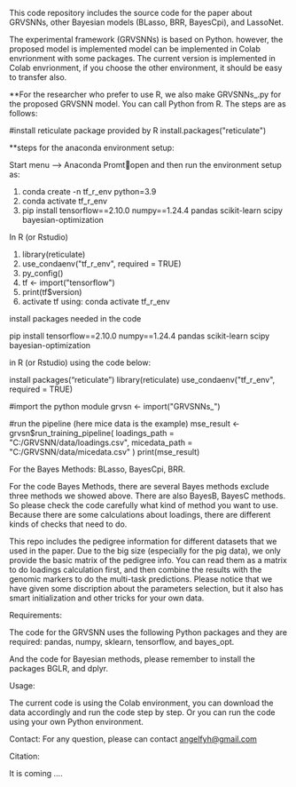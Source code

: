 This code repository includes the source code for the paper about GRVSNNs, other Bayesian models (BLasso, BRR, BayesCpi), and LassoNet.

The experimental framework (GRVSNNs) is based on Python. however, the proposed model is implemented model can be implemented in Colab envrionment with some packages. The current version is implemented in Colab envrionment, if you choose the other environment, it should be easy to transfer also. 

**For the researcher who prefer to use R, we also make GRVSNNs_.py for the proposed GRVSNN model. You can call Python from R. The steps are as follows:

#install reticulate package provided by R
install.packages("reticulate") 

**steps for the anaconda environment setup:

Start menu --> Anaconda Promtopen and then run the environment setup as:

1. conda create -n tf_r_env python=3.9
2. conda activate tf_r_env
3. pip install tensorflow==2.10.0 numpy==1.24.4 pandas scikit-learn scipy bayesian-optimization
   
In R (or Rstudio)

1. library(reticulate)
2. use_condaenv("tf_r_env", required = TRUE)
3. py_config()
4. tf <- import("tensorflow")
5. print(tf$version)
6. activate tf using: 
conda activate tf_r_env

install packages needed in the code

pip install tensorflow==2.10.0 numpy==1.24.4 pandas scikit-learn scipy bayesian-optimization

in R (or Rstudio) using the code below:

install packages(“reticulate”)
library(reticulate)
use_condaenv("tf_r_env", required = TRUE)

#import the python module
grvsn <- import("GRVSNNs_")


#run the pipeline (here mice data is the example)
mse_result <- grvsn$run_training_pipeline(
  loadings_path = "C:/GRVSNN/data/loadings.csv",
  micedata_path = "C:/GRVSNN/data/micedata.csv"
)
print(mse_result)


For the Bayes Methods: BLasso, BayesCpi, BRR.

For the code Bayes Methods, there are several Bayes methods exclude three methods we showed above. There are also BayesB, BayesC methods. So please check the code carefully what kind of method you want to use. Because there are some calculations about loadings, there are different kinds of checks that need to do.


This repo includes the pedigree information for different datasets that we used in the paper. Due to the big size (especially for the pig data), we only provide the basic matrix of the pedigree info. You can read them as a matrix to do loadings calculation first, and then combine the results with the genomic markers to do the multi-task predictions. Please notice that we have given some discription about the parameters selection, but it also has smart initialization and other tricks for your own data. 


Requirements:

The code for the GRVSNN uses the following Python packages and they are required: pandas, numpy, sklearn, tensorflow, and bayes_opt. 

And the code for Bayesian methods, please remember to install the packages BGLR, and dplyr. 



Usage:

The current code is using the Colab environment, you can download the data accordingly and run the code step by step. Or you can run the code using your own Python environment.

Contact:
For any question, please can contact angelfyh@gmail.com

Citation:

It is coming ....
